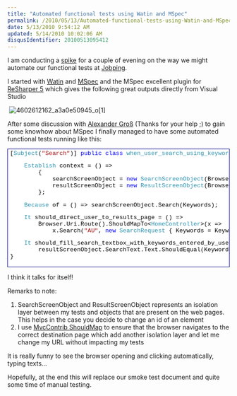 ```yaml
---
title: "Automated functional tests using Watin and MSpec"
permalink: /2010/05/13/Automated-functional-tests-using-Watin-and-MSpec/
date: 5/13/2010 9:54:12 AM
updated: 5/14/2010 10:02:06 AM
disqusIdentifier: 20100513095412
---
```

I am conducting a [spike](http://searchsoftwarequality.techtarget.com/sDefinition/0,,sid92_gci1306773,00.html) for a couple of evening on the way we might automate our functional tests at [Jobping](http://www.jobping.com).  

I started with [Watin](http://watin.sourceforge.net/) and [MSpec](http://github.com/machine/machine.specifications) and the MSpec excellent plugin for [ReSharper 5](http://www.jetbrains.com/resharper/index.html) which gives the following great outputs directly from Visual Studio
<!-- more -->

 ![4602612162_a3a0e50945_o[1]](/images/4602612162_a3a0e50945_o%5B1%5D.png "4602612162_a3a0e50945_o[1]") 

After some discussion with [Alexander Groß](http://therightstuff.de/) (Thanks for your help ;) to gain some knowhow about MSpec I finally managed to have some automated functional tests running like this:
  <div style="padding-bottom: 0px; margin: 0px; padding-left: 0px; padding-right: 0px; display: inline; float: none; padding-top: 0px" id="scid:9ce6104f-a9aa-4a17-a79f-3a39532ebf7c:f10ae5ad-86e6-4131-91ed-763bab0f53d4" class="wlWriterEditableSmartContent"> <div style="border: #000080 1px solid; color: #000; font-family: 'Courier New', Courier, Monospace; font-size: 10pt"> <div style="background-color: #ffffff; overflow: auto; padding: 2px 5px; white-space: nowrap">[<span style="color:#2b91af">Subject</span>(<span style="color:#a31515">"Search"</span>)]  
 <span style="color:#0000ff">public</span> <span style="color:#0000ff">class</span> <span style="color:#2b91af">when_user_search_using_keywords</span> : <span style="color:#2b91af">WebBaseSpec</span>  
 {  
     <span style="color:#0000ff">const</span> <span style="color:#0000ff">string</span> Keywords = <span style="color:#a31515">"C#"</span>;  
     <span style="color:#0000ff">static</span> <span style="color:#2b91af">SearchScreenObject</span> searchScreenObject;  
     <span style="color:#0000ff">static</span> <span style="color:#2b91af">ResultScreenObject</span> resultScreenObject;  

     <span style="color:#2b91af">Establish</span> context = () =>  
         {  
             searchScreenObject = <span style="color:#0000ff">new</span> <span style="color:#2b91af">SearchScreenObject</span>(Browser);  
             resultScreenObject = <span style="color:#0000ff">new</span> <span style="color:#2b91af">ResultScreenObject</span>(Browser);  
         };  

     <span style="color:#2b91af">Because</span> of = () => searchScreenObject.Search(Keywords);  

     <span style="color:#2b91af">It</span> should_direct_user_to_results_page = () =>   
         Browser.Uri.Route().ShouldMapTo<<span style="color:#2b91af">HomeController</span>>(x =>   
             x.Search(<span style="color:#a31515">"AU"</span>, <span style="color:#0000ff">new</span> <span style="color:#2b91af">SearchRequest</span> { Keywords = Keywords}));  

     <span style="color:#2b91af">It</span> should_fill_search_textbox_with_keywords_entered_by_user = () =>   
         resultScreenObject.SearchText.Text.ShouldEqual(Keywords);  
 }</div> </div> </div>  

I think it talks for itself!

Remarks to note:

1.  SearchScreenObject and ResultScreenObject represents an isolation layer between my tests and objects that are present on the web pages. This helps in the case you decide to change an id of an element
2.  I use [MvcContrib ShouldMap](http://mvccontrib.codeplex.com/wikipage?title=TestHelper) to ensure that the browser navigates to the correct destination page which add another isolation layer and let me change my URL without impacting my tests  

It is really funny to see the browser opening and clicking automatically, typing texts… 

Hopefully, at the end this will replace our smoke test document and quite some time of manual testing.
